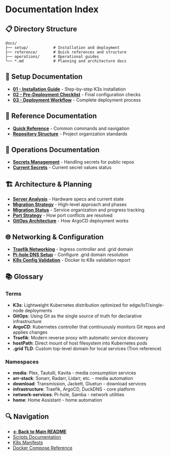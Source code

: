 # Documentation Index

## 📋 Directory Structure
```
docs/
├── setup/           # Installation and deployment
├── reference/       # Quick references and structure
├── operations/      # Operational guides
└── *.md             # Planning and architecture docs
```

## 🚀 Setup Documentation
- **[01 - Installation Guide](setup/01-installation-guide.md)** - Step-by-step K3s installation
- **[02 - Pre-Deployment Checklist](setup/02-pre-deployment-checklist.md)** - Final configuration checks
- **[03 - Deployment Workflow](setup/03-deployment-workflow.md)** - Complete deployment process

## 📖 Reference Documentation
- **[Quick Reference](reference/quick-reference.md)** - Common commands and navigation
- **[Repository Structure](reference/repository-structure.md)** - Project organization standards

## 🔧 Operations Documentation
- **[Secrets Management](operations/secrets-management.md)** - Handling secrets for public repos
- **[Current Secrets](operations/current-secrets.md)** - Current secret values status

## 🏗️ Architecture & Planning
- **[Server Analysis](current-server-analysis.md)** - Hardware specs and current state
- **[Migration Strategy](k3s-migration-strategy.md)** - High-level approach and phases
- **[Migration Status](k8s-migration-status.md)** - Service organization and progress tracking
- **[Port Strategy](migration-ports-strategy.md)** - How port conflicts are resolved
- **[GitOps Architecture](gitops-architecture.md)** - How ArgoCD deployment works

## 🌐 Networking & Configuration
- **[Traefik Networking](traefik-networking.md)** - Ingress controller and .grid domain
- **[Pi-hole DNS Setup](pihole-dns-setup.md)** - Configure .grid domain resolution
- **[K8s Config Validation](k8s-config-validation.md)** - Docker to K8s validation report

## 📚 Glossary

### Terms
- **K3s**: Lightweight Kubernetes distribution optimized for edge/IoT/single-node deployments
- **GitOps**: Using Git as the single source of truth for declarative infrastructure
- **ArgoCD**: Kubernetes controller that continuously monitors Git repos and applies changes
- **Traefik**: Modern reverse proxy with automatic service discovery
- **hostPath**: Direct mount of host filesystem into Kubernetes pods
- **.grid TLD**: Custom top-level domain for local services (Tron reference)

### Namespaces
- **media**: Plex, Tautulli, Kavita - media consumption services
- **arr-stack**: Sonarr, Radarr, Lidarr, etc. - media automation
- **download**: Transmission, Jackett, Gluetun - download services
- **infrastructure**: Traefik, ArgoCD, DuckDNS - core platform
- **network-services**: Pi-hole, Samba - network utilities
- **home**: Home Assistant - home automation

## 🔍 Navigation
- **[← Back to Main README](../README.md)**
- [Scripts Documentation](../scripts/README.md)
- [K8s Manifests](../k8s/)
- [Docker Compose Reference](../compose/)